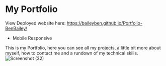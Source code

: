 # My Portfolio

View Deployed website here: https://baileyben.github.io/Portfolio-BenBailey/
* Mobile Responsive

This is my Portfolio, here you can see all my projects, a little bit more about myself, how to contact me and a rundown of my technical skills.
![Screenshot (32)](https://user-images.githubusercontent.com/114370453/198874256-2e332db4-66c2-40f1-a74e-61c9c831cfe1.png)
